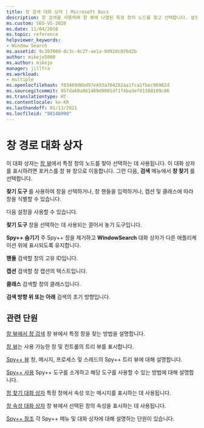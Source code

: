 ```yaml
---
title: 창 검색 대화 상자 | Microsoft Docs
description: 창 검색을 사용하여 창 뷰에 나열된 특정 창의 노드를 찾고 선택합니다. 설정에 관한 설명은 이 문서를 참조하세요.
ms.custom: SEO-VS-2020
ms.date: 11/04/2016
ms.topic: reference
helpviewer_keywords:
- Window Search
ms.assetid: 9c30390d-dc3c-4c27-ae1a-9d92dc076d2b
author: mikejo5000
ms.author: mikejo
manager: jillfra
ms.workload:
- multiple
ms.openlocfilehash: f83469d6bd97e493a704282aa1fca1fbec96962d
ms.sourcegitcommit: 957da60a881469d9001df1f4ba3ef01388109c86
ms.translationtype: HT
ms.contentlocale: ko-KR
ms.lasthandoff: 01/13/2021
ms.locfileid: "98148990"
---
```

# <a name="window-search-dialog-box"></a>창 경로 대화 상자
이 대화 상자는 [창 뷰](../debugger/windows-view.md)에서 특정 창의 노드를 찾아 선택하는 데 사용됩니다. 이 대화 상자를 표시하려면 포커스를 창 뷰 창으로 이동합니다. 그런 다음, **검색** 메뉴에서 **창 찾기** 를 선택합니다.

 **찾기 도구** 를 사용하여 창을 선택하거나, 창 핸들을 입력하거나, 캡션 및 클래스에 따라 창을 식별할 수 있습니다.

 다음 설정을 사용할 수 있습니다.

 **찾기 도구** 창을 선택하는 데 사용되는 끌어서 놓기 도구입니다.

 **Spy++ 숨기기** 주 Spy++ 창을 제거하고 **WindowSearch** 대화 상자가 다른 애플리케이션 위에 표시되도록 유지합니다.

 **핸들** 검색할 창의 고유 ID입니다.

 **캡션** 검색할 창 캡션의 텍스트입니다.

 **클래스** 검색할 창의 클래스입니다.

 **검색 방향 위 또는 아래** 검색의 초기 방향입니다.

## <a name="related-sections"></a>관련 단원
 [창 뷰에서 창 검색](../debugger/how-to-search-for-a-window-in-windows-view.md) 창 뷰에서 특정 창을 찾는 방법을 설명합니다.

 [창 뷰](../debugger/windows-view.md)는 사용 가능한 창 및 컨트롤의 트리 뷰를 표시합니다.

 [Spy++ 뷰](../debugger/spy-increment-views.md) 창, 메시지, 프로세스 및 스레드의 Spy++ 트리 뷰에 대해 설명합니다.

 [Spy++ 사용](../debugger/using-spy-increment.md) Spy++ 도구를 소개하고 해당 도구를 사용할 수 있는 방법에 대해 설명합니다.

 [창 찾기 대화 상자](../debugger/find-window-dialog-box.md) 특정 창에서 속성 또는 메시지를 표시하는 데 사용됩니다.

 [창 속성 대화 상자](../debugger/window-properties-dialog-box.md) 창 뷰에서 선택된 창의 속성을 표시하는 데 사용됩니다.

 [Spy++ 참조](../debugger/spy-increment-reference.md) 각 Spy++ 메뉴 및 대화 상자에 대해 설명하는 단원이 있습니다.
